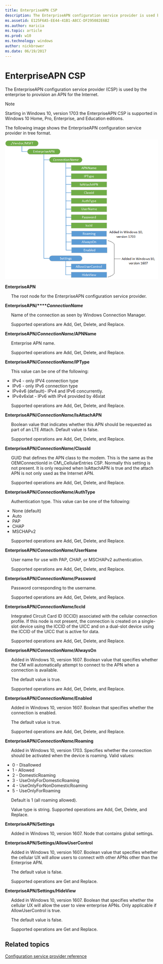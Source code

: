 ```yaml
---
title: EnterpriseAPN CSP
description: The EnterpriseAPN configuration service provider is used by the enterprise to provision an APN for the Internet.
ms.assetid: E125F6A5-EE44-41B1-A8CC-DF295082E6B2
ms.author: maricia
ms.topic: article
ms.prod: w10
ms.technology: windows
author: nickbrower
ms.date: 06/19/2017
---
```


# EnterpriseAPN CSP

The EnterpriseAPN configuration service provider (CSP) is used by the enterprise to provision an APN for the Internet.

> [!Note]
Starting in Windows 10, version 1703 the EnterpriseAPN CSP is supported in Windows 10 Home, Pro, Enterprise, and Education editions.

The following image shows the EnterpriseAPN configuration service provider in tree format.

![enterpriseapn csp](images/provisioning-csp-enterpriseapn-rs1.png)

<a href="" id="enterpriseapn"></a>**EnterpriseAPN**  
<p style="margin-left: 20px">The root node for the EnterpriseAPN configuration service provider.</p>

<a href="" id="enterpriseapn-connectionname"></a>**EnterpriseAPN/****_ConnectionName_**  
<p style="margin-left: 20px">Name of the connection as seen by Windows Connection Manager.</p>

<p style="margin-left: 20px">Supported operations are Add, Get, Delete, and Replace.</p>

<a href="" id="enterpriseapn-connectionname-apnname"></a>**EnterpriseAPN/*ConnectionName*/APNName**  
<p style="margin-left: 20px">Enterprise APN name.</p>

<p style="margin-left: 20px">Supported operations are Add, Get, Delete, and Replace.</p>

<a href="" id="enterpriseapn-connectionname-iptype"></a>**EnterpriseAPN/*ConnectionName*/IPType**  
<p style="margin-left: 20px">This value can be one of the following:</p>

-   IPv4 - only IPV4 connection type
-   IPv6 - only IPv6 connection type
-   IPv4v6 (default)- IPv4 and IPv6 concurrently.
-   IPv4v6xlat - IPv6 with IPv4 provided by 46xlat

<p style="margin-left: 20px">Supported operations are Add, Get, Delete, and Replace.</p>

<a href="" id="enterpriseapn-connectionname-isattachapn"></a>**EnterpriseAPN/*ConnectionName*/IsAttachAPN**  
<p style="margin-left: 20px">Boolean value that indicates whether this APN should be requested as part of an LTE Attach. Default value is false.</p>

<p style="margin-left: 20px">Supported operations are Add, Get, Delete, and Replace.</p>

<a href="" id="enterpriseapn-connectionname-classid"></a>**EnterpriseAPN/*ConnectionName*/ClassId**  
<p style="margin-left: 20px">GUID that defines the APN class to the modem. This is the same as the OEMConnectionId in CM\_CellularEntries CSP. Normally this setting is not present. It is only required when IsAttachAPN is true and the attach APN is not only used as the Internet APN.</p>

<p style="margin-left: 20px">Supported operations are Add, Get, Delete, and Replace.</p>

<a href="" id="enterpriseapn-connectionname-authtype"></a>**EnterpriseAPN/*ConnectionName*/AuthType**  
<p style="margin-left: 20px">Authentication type. This value can be one of the following:</p>

-   None (default)
-   Auto
-   PAP
-   CHAP
-   MSCHAPv2

<p style="margin-left: 20px">Supported operations are Add, Get, Delete, and Replace.</p>

<a href="" id="enterpriseapn-connectionname-username"></a>**EnterpriseAPN/*ConnectionName*/UserName**  
<p style="margin-left: 20px">User name for use with PAP, CHAP, or MSCHAPv2 authentication.</p>

<p style="margin-left: 20px">Supported operations are Add, Get, Delete, and Replace.</p>

<a href="" id="enterpriseapn-connectionname-password"></a>**EnterpriseAPN/*ConnectionName*/Password**  
<p style="margin-left: 20px">Password corresponding to the username.</p>

<p style="margin-left: 20px">Supported operations are Add, Get, Delete, and Replace.</p>

<a href="" id="enterpriseapn-connectionname-iccid"></a>**EnterpriseAPN/*ConnectionName*/IccId**  
<p style="margin-left: 20px">Integrated Circuit Card ID (ICCID) associated with the cellular connection profile. If this node is not present, the connection is created on a single-slot device using the ICCID of the UICC and on a dual-slot device using the ICCID of the UICC that is active for data.</p>

<p style="margin-left: 20px">Supported operations are Add, Get, Delete, and Replace.</p>

<a href="" id="enterpriseapn-connectionname-alwayson"></a>**EnterpriseAPN/*ConnectionName*/AlwaysOn**  
<p style="margin-left: 20px">Added in Windows 10, version 1607. Boolean value that specifies whether the CM will automatically attempt to connect to the APN when a connection is available.</p>

<p style="margin-left: 20px">The default value is true.</p>

<p style="margin-left: 20px">Supported operations are Add, Get, Delete, and Replace.</p>

<a href="" id="enterpriseapn-connectionname-enabled"></a>**EnterpriseAPN/*ConnectionName*/Enabled**  
<p style="margin-left: 20px">Added in Windows 10, version 1607. Boolean that specifies whether the connection is enabled.</p>

<p style="margin-left: 20px">The default value is true.</p>

<p style="margin-left: 20px">Supported operations are Add, Get, Delete, and Replace.</p>

<a href="" id="enterpriseapn-connectionname-roaming"></a>**EnterpriseAPN/*ConnectionName*/Roaming**  
<p style="margin-left: 20px">Added in Windows 10, version 1703. Specifies whether the connection should be activated when the device is roaming. Valid values:</p>

<ul>
<li>0 - Disallowed</li>
<li>1 - Allowed</li>
<li>2 - DomesticRoaming</li>
<li>3 - UseOnlyForDomesticRoaming</li>
<li>4 - UseOnlyForNonDomesticRoaming</li>
<li>5 - UseOnlyForRoaming</li>
</ul>

<p style="margin-left: 20px">Default is 1 (all roaming allowed).</p>

<p style="margin-left: 20px">Value type is string. Supported operations are Add, Get, Delete, and Replace.</p>


<a href="" id="enterpriseapn-settings"></a>**EnterpriseAPN/Settings**  
<p style="margin-left: 20px">Added in Windows 10, version 1607. Node that contains global settings.</p>

<a href="" id="enterpriseapn-settings-allowusercontrol"></a>**EnterpriseAPN/Settings/AllowUserControl**  
<p style="margin-left: 20px">Added in Windows 10, version 1607. Boolean value that specifies whether the cellular UX will allow users to connect with other APNs other than the Enterprise APN.</p>

<p style="margin-left: 20px">The default value is false.</p>

<p style="margin-left: 20px">Supported operations are Get and Replace.</p>

<a href="" id="enterpriseapn-settings-hideview"></a>**EnterpriseAPN/Settings/HideView**  
<p style="margin-left: 20px">Added in Windows 10, version 1607. Boolean that specifies whether the cellular UX will allow the user to view enterprise APNs. Only applicable if AllowUserControl is true.</p>

<p style="margin-left: 20px">The default value is false.</p>

<p style="margin-left: 20px">Supported operations are Get and Replace.</p>

## Related topics


[Configuration service provider reference](configuration-service-provider-reference.md)

 

 






